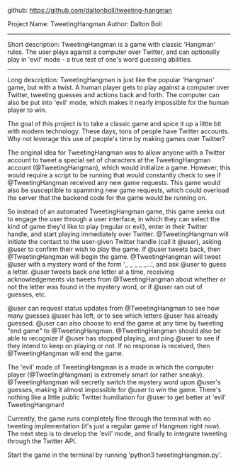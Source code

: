 github: https://github.com/daltonboll/tweeting-hangman

Project Name: TweetingHangman
Author: Dalton Boll

--------------------------------------------------------------------------------------------------------
Short description:
TweetingHangman is a game with classic 'Hangman' rules. The user plays against 
a computer over Twitter, and can optionally play in 'evil' mode - a true test 
of one's word guessing abilities.

--------------------------------------------------------------------------------------------------------
Long description:
TweetingHangman is just like the popular 'Hangman' game, but with a twist. 
A human player gets to play against a computer over Twitter, tweeting guesses and 
actions back and forth. The computer can also be put into 'evil' mode, which 
makes it nearly impossible for the human player to win.

The goal of this project is to take a classic game and spice it up a little bit 
with modern technology. These days, tons of people have Twitter accounts. Why not 
leverage this use of people's time by making games over Twitter? 

The original idea for TweetingHangman was to allow anyone with a Twitter account to 
tweet a special set of characters at the TweetingHangman account (@TweetingHangman), 
which would initialize a game. However, this would require a script to be running that would 
constantly check to see if @TweetingHangman received any new game requests. This game 
would also be susceptible to spamming new game requests, which could overload the server that 
the backend code for the game would be running on.

So instead of an automated TweetingHangman game, this game seeks out to engage the user through 
a user interface, in which they can select the kind of game they'd like to play (regular or evil), 
enter in their Twitter handle, and start playing immediately over Twitter. @TweetingHangman will 
initiate the contact to the user-given Twitter handle (call it @user), asking @user to confirm 
their wish to play the game. If @user tweets back, then @TweetingHangman will begin the game. 
@TweetingHangman will tweet @user with a mystery word of the form '_ _ _ _ _...', and ask @user 
to guess a letter. @user tweets back one letter at a time, receiving acknowledgements via tweets 
from @TweetingHangman about whether or not the letter was found in the mystery word, or if @user 
ran out of guesses, etc. 

@user can request status updates from @TweetingHangman to see how many guesses @user has left, 
or to see which letters @user has already guessed. @user can also choose to end the game at 
any time by tweeting "end game" to @TweetingHangman. @TweetingHangman should also be able to
recognize if @user has stopped playing, and ping @user to see if they intend to keep on playing 
or not. If no response is received, then @TweetingHangman will end the game.

The 'evil' mode of TweetingHangman is a mode in which the computer player (@TweetingHangman) is 
extremely smart (or rather sneaky). @TweetingHangman will secretly switch the mystery word upon 
@user's guesses, making it almost impossible for @user to win the game. There's nothing like a 
little public Twitter humiliation for @user to get better at 'evil' TweetingHangman!

Currently, the game runs completely fine through the terminal with no tweeting implementation 
(it's just a regular game of Hangman right now). The next step is to develop the 'evil' mode, 
and finally to integrate tweeting through the Twitter API.

Start the game in the terminal by running 'python3 tweetingHangman.py'.

